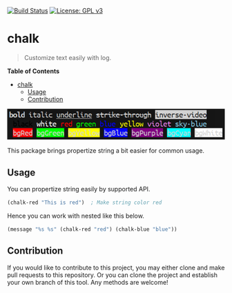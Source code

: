 [![Build Status](https://travis-ci.com/jcs-elpa/chalk.svg?branch=master)](https://travis-ci.com/jcs-elpa/chalk)
[![License: GPL v3](https://img.shields.io/badge/License-GPL%20v3-blue.svg)](https://www.gnu.org/licenses/gpl-3.0)

# chalk
> Customize text easily with log.

<!-- markdown-toc start - Don't edit this section. Run M-x markdown-toc-refresh-toc -->
**Table of Contents**

- [chalk](#chalk)
    - [Usage](#usage)
    - [Contribution](#contribution)

<!-- markdown-toc end -->

<p align="center">
  <img src="./etc/demo1.png"/>
</p>

This package brings propertize string a bit easier for common usage.

## Usage

You can propertize string easily by supported API.

```el
(chalk-red "This is red")  ; Make string color red
```

Hence you can work with nested like this below.

```el
(message "%s %s" (chalk-red "red") (chalk-blue "blue"))
```

## Contribution

If you would like to contribute to this project, you may either
clone and make pull requests to this repository. Or you can
clone the project and establish your own branch of this tool.
Any methods are welcome!
